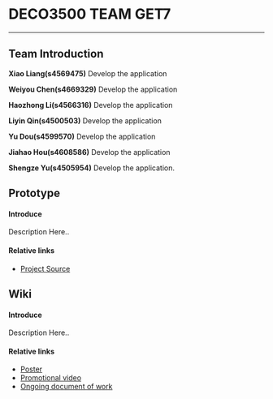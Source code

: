 # DECO3500 TEAM GET7
***

## Team Introduction

**Xiao Liang(s4569475)** Develop the application

**Weiyou Chen(s4669329)** Develop the application

**Haozhong Li(s4566316)** Develop the application

**Liyin Qin(s4500503)** Develop the application

**Yu Dou(s4599570)** Develop the application

**Jiahao Hou(s4608586)** Develop the application

**Shengze Yu(s4505954)** Develop the application. 


## Prototype
#### Introduce
Description Here..
#### Relative links
* [Project Source](https://github.com/deco3500-2018/TheFakeNewsOrganisation/wiki/Design-Process)


## Wiki
#### Introduce
Description Here..
#### Relative links
* [Poster](https://github.com/deco3500-2018/TheFakeNewsOrganisation/wiki/Design-Process)
* [Promotional video](https://youtu.be/qsH0N6N0cnI)
* [Ongoing document of work](https://github.com/deco3500-2018/TheFakeNewsOrganisation/wiki/Design-Process)


